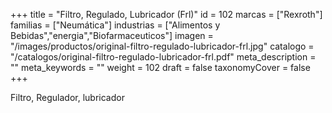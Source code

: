 +++
title = "Filtro, Regulado, Lubricador (Frl)"
id = 102
marcas = ["Rexroth"]
familias = ["Neumática"]
industrias = ["Alimentos y Bebidas","energia","Biofarmaceuticos"]
imagen = "/images/productos/original-filtro-regulado-lubricador-frl.jpg"
catalogo = "/catalogos/original-filtro-regulado-lubricador-frl.pdf"
meta_description = ""
meta_keywords = ""
weight = 102
draft = false
taxonomyCover = false
+++
<p>Filtro, Regulador, lubricador</p>